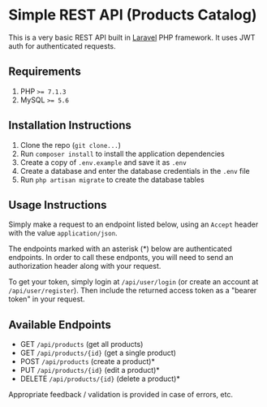 # Simple REST API (Products Catalog)

This is a very basic REST API built in [Laravel](https://laravel.com) PHP framework. It uses JWT auth for authenticated requests.

## Requirements

1. PHP `>= 7.1.3`
2. MySQL `>= 5.6`

## Installation Instructions

1. Clone the repo (`git clone...`)
2. Run `composer install` to install the application dependencies
3. Create a copy of `.env.example` and save it as `.env`
3. Create a database and enter the database credentials in the `.env` file
3. Run `php artisan migrate` to create the database tables

## Usage Instructions

Simply make a request to an endpoint listed below, using an `Accept` header with the value `application/json`.

The endpoints marked with an asterisk (*) below are authenticated endpoints. In order to call these endponts, you will need to send an authorization header along with your request.

To get your token, simply login at `/api/user/login` (or create an account at `/api/user/register`). Then include the returned access token as a "bearer token" in your request.

## Available Endpoints

- GET `/api/products` (get all products)
- GET `/api/products/{id}` (get a single product)
- POST `/api/products` (create a product)*
- PUT `/api/products/{id}` (edit a product)*
- DELETE `/api/products/{id}` (delete a product)*

Appropriate feedback / validation is provided in case of errors, etc.
